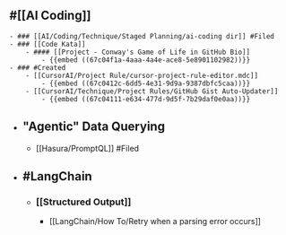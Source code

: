 ## #[[AI Coding]]
	- ### [[AI/Coding/Technique/Staged Planning/ai-coding dir]] #Filed
	- ### [[Code Kata]]
		- #### [[Project - Conway's Game of Life in GitHub Bio]]
			- {{embed ((67c04f1a-4aaa-4a4e-ace8-5e8901102982))}}
	- ### #Created
		- [[CursorAI/Project Rule/cursor-project-rule-editor.mdc]]
			- {{embed ((67c0412c-6dd5-4e31-9d9a-9387dbfc5caa))}}
		- [[CursorAI/Technique/Project Rules/GitHub Gist Auto-Updater]]
			- {{embed ((67c04111-e634-477d-9d5f-7b29daf0e0aa))}}
- ## "Agentic" Data Querying
	- [[Hasura/PromptQL]] #Filed
- ## #LangChain
	- ### [[Structured Output]]
		- [[LangChain/How To/Retry when a parsing error occurs]]